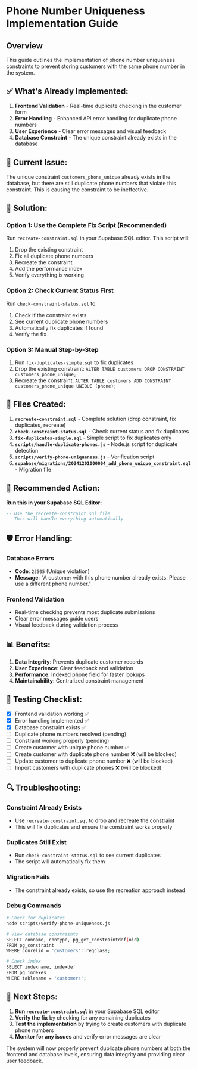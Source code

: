 # Phone Number Uniqueness Implementation Guide

## Overview
This guide outlines the implementation of phone number uniqueness constraints to prevent storing customers with the same phone number in the system.

## ✅ **What's Already Implemented:**

1. **Frontend Validation** - Real-time duplicate checking in the customer form
2. **Error Handling** - Enhanced API error handling for duplicate phone numbers
3. **User Experience** - Clear error messages and visual feedback
4. **Database Constraint** - The unique constraint already exists in the database

## 🚨 **Current Issue:**
The unique constraint `customers_phone_unique` already exists in the database, but there are still duplicate phone numbers that violate this constraint. This is causing the constraint to be ineffective.

## 🔧 **Solution:**

### **Option 1: Use the Complete Fix Script (Recommended)**
Run `recreate-constraint.sql` in your Supabase SQL editor. This script will:
1. Drop the existing constraint
2. Fix all duplicate phone numbers
3. Recreate the constraint
4. Add the performance index
5. Verify everything is working

### **Option 2: Check Current Status First**
Run `check-constraint-status.sql` to:
1. Check if the constraint exists
2. See current duplicate phone numbers
3. Automatically fix duplicates if found
4. Verify the fix

### **Option 3: Manual Step-by-Step**
1. Run `fix-duplicates-simple.sql` to fix duplicates
2. Drop the existing constraint: `ALTER TABLE customers DROP CONSTRAINT customers_phone_unique;`
3. Recreate the constraint: `ALTER TABLE customers ADD CONSTRAINT customers_phone_unique UNIQUE (phone);`

## 📁 **Files Created:**

1. **`recreate-constraint.sql`** - Complete solution (drop constraint, fix duplicates, recreate)
2. **`check-constraint-status.sql`** - Check current status and fix duplicates
3. **`fix-duplicates-simple.sql`** - Simple script to fix duplicates only
4. **`scripts/handle-duplicate-phones.js`** - Node.js script for duplicate detection
5. **`scripts/verify-phone-uniqueness.js`** - Verification script
6. **`supabase/migrations/20241201000004_add_phone_unique_constraint.sql`** - Migration file

## 🚀 **Recommended Action:**

**Run this in your Supabase SQL Editor:**
```sql
-- Use the recreate-constraint.sql file
-- This will handle everything automatically
```

## 🛡️ **Error Handling:**

### Database Errors
- **Code**: `23505` (Unique violation)
- **Message**: "A customer with this phone number already exists. Please use a different phone number."

### Frontend Validation
- Real-time checking prevents most duplicate submissions
- Clear error messages guide users
- Visual feedback during validation process

## 📊 **Benefits:**

1. **Data Integrity**: Prevents duplicate customer records
2. **User Experience**: Clear feedback and validation
3. **Performance**: Indexed phone field for faster lookups
4. **Maintainability**: Centralized constraint management

## 🧪 **Testing Checklist:**

- [x] Frontend validation working ✅
- [x] Error handling implemented ✅
- [x] Database constraint exists ✅
- [ ] Duplicate phone numbers resolved (pending)
- [ ] Constraint working properly (pending)
- [ ] Create customer with unique phone number ✅
- [ ] Create customer with duplicate phone number ❌ (will be blocked)
- [ ] Update customer to duplicate phone number ❌ (will be blocked)
- [ ] Import customers with duplicate phones ❌ (will be blocked)

## 🔍 **Troubleshooting:**

### Constraint Already Exists
- Use `recreate-constraint.sql` to drop and recreate the constraint
- This will fix duplicates and ensure the constraint works properly

### Duplicates Still Exist
- Run `check-constraint-status.sql` to see current duplicates
- The script will automatically fix them

### Migration Fails
- The constraint already exists, so use the recreation approach instead

### Debug Commands
```bash
# Check for duplicates
node scripts/verify-phone-uniqueness.js

# View database constraints
SELECT conname, contype, pg_get_constraintdef(oid) 
FROM pg_constraint 
WHERE conrelid = 'customers'::regclass;

# Check index
SELECT indexname, indexdef 
FROM pg_indexes 
WHERE tablename = 'customers';
```

## 🎯 **Next Steps:**

1. **Run `recreate-constraint.sql`** in your Supabase SQL editor
2. **Verify the fix** by checking for any remaining duplicates
3. **Test the implementation** by trying to create customers with duplicate phone numbers
4. **Monitor for any issues** and verify error messages are clear

The system will now properly prevent duplicate phone numbers at both the frontend and database levels, ensuring data integrity and providing clear user feedback.
